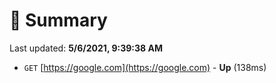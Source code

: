 # 📖 Summary
Last updated: **5/6/2021, 9:39:38 AM**

- `GET` [https://google.com](https://google.com) - **Up** (138ms)
